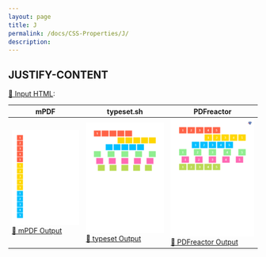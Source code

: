 ```yaml
---
layout: page
title: J
permalink: /docs/CSS-Properties/J/
description: 
---
```




## JUSTIFY-CONTENT

[📄 Input HTML](/html/CSS%20Properties/J/justify-content.html):

| mPDF | typeset.sh | PDFreactor |
|---------|---------|---------|
| ![mPDF Preview](mpdf__html_CSS_Properties_J_justify-content.html.png) [📕 mPDF Output](mpdf__html_CSS_Properties_J_justify-content.html.pdf) | ![typeset Preview](typeset__html_CSS_Properties_J_justify-content.html.png) [📕 typeset Output](typeset__html_CSS_Properties_J_justify-content.html.pdf) | ![PDFreactor Preview](pdfreactor__html_CSS_Properties_J_justify-content.html.png) [📕 PDFreactor Output](pdfreactor__html_CSS_Properties_J_justify-content.html.pdf)


